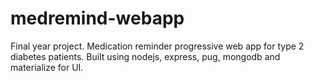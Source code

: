 # medremind-webapp
Final year project. Medication reminder progressive web app for type 2 diabetes patients. 
Built using nodejs, express, pug, mongodb and materialize for UI.
